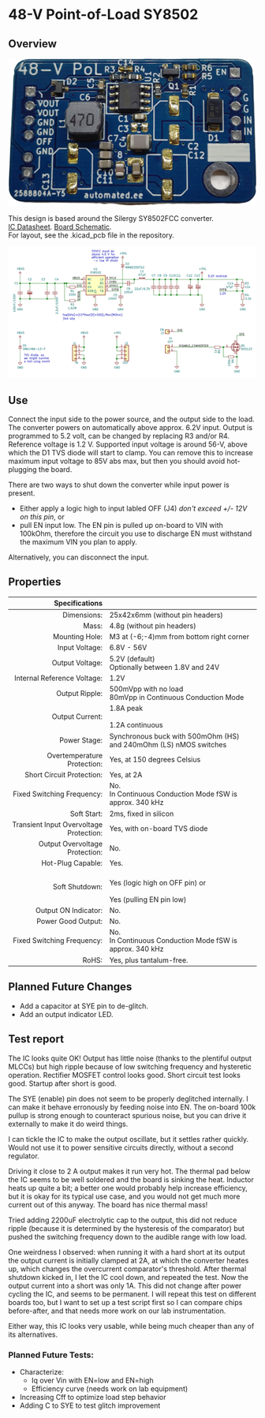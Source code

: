 # 48-V Point-of-Load SY8502

## Overview

![](/tinypol/tinypol-board.png "Photo of the Fully Automated 48-V Tinypol 1.0")

This design is based around the Silergy SY8502FCC converter.  
[IC Datasheet](/tinypol/1809231105_Silergy-Corp-SY8502FCC_C87752.pdf). [Board Schematic](/tinypol/tinypol_color.pdf).  
For layout, see the .kicad_pcb file in the repository.

![](/tinypol/schematic.png "Schematic of the board.")

## Use

Connect the input side to the power source, and the output side to the load. The converter powers on automatically above approx. 6.2V input. Output is programmed to 5.2 volt, can be changed by replacing R3 and/or R4. Reference voltage is 1.2 V. Supported input voltage is around 56-V, above which the D1 TVS diode will start to clamp. You can remove this to increase maximum input voltage to 85V abs max, but then you should avoid hot-plugging the board.

There are two ways to shut down the converter while input power is present. 
 - Either apply a logic high to input labled OFF (J4) *don't exceed +/- 12V on this pin*, or 
 - pull EN input low. The EN pin is pulled up on-board to VIN with 100kOhm, therefore the circuit you use to discharge EN must withstand the maximum VIN you plan to apply.

 Alternatively, you can disconnect the input.

 ## Properties

|                          Specifications |                                                                    |
|----------------------------------------:|--------------------------------------------------------------------|
|                             Dimensions: | 25x42x6mm (without pin headers)                                    |
|                                   Mass: | 4.8g (without pin headers)                                         |
|                          Mounting Hole: | M3 at (-6;-4)mm from bottom right corner                           |
|                          Input Voltage: | 6.8V - 56V                                                         |
|                         Output Voltage: | 5.2V (default)<br>Optionally between 1.8V and 24V                  |
|             Internal Reference Voltage: | 1.2V                                                               |
|                          Output Ripple: | 500mVpp with no load<br>80mVpp in Continuous Conduction Mode       |
|                         Output Current: | 1.8A peak<br><br>1.2A continuous                                   |
|                            Power Stage: | Synchronous buck with 500mOhm (HS) and 240mOhm (LS) nMOS switches  |
|             Overtemperature Protection: | Yes, at 150 degrees Celsius                                        |
|               Short Circuit Protection: | Yes, at 2A                                                         |
|              Fixed Switching Frequency: | No. <br>In Continuous Conduction Mode fSW is approx. 340 kHz       |
|                             Soft Start: | 2ms, fixed in silicon                                              |
| Transient Input Overvoltage Protection: | Yes, with on-board TVS diode                                       |
|          Output Overvoltage Protection: | No.                                                                |
|                       Hot-Plug Capable: | Yes.                                                               |
|                          Soft Shutdown: | <br>Yes (logic high on OFF pin) or<br><br>Yes (pulling EN pin low) |
|                    Output ON Indicator: | No.                                                                |
|                      Power Good Output: | No.                                                                |
|              Fixed Switching Frequency: | No. <br>In Continuous Conduction Mode fSW is approx. 340 kHz       |
|                                   RoHS: | Yes, plus tantalum-free.                                           |

 ## Planned Future Changes

 - Add a capacitor at SYE pin to de-glitch.
 - Add an output indicator LED.

 ## Test report

The IC looks quite OK! Output has little noise (thanks to the plentiful output MLCCs) but high ripple because of low switching frequency and hysteretic operation. Rectifier MOSFET control looks good. Short circuit test looks good. Startup after short is good.

The SYE (enable) pin does not seem to be properly deglitched internally. I can make it behave erronously by feeding noise into EN. The on-board 100k pullup is strong enough to counteract spurious noise, but you can drive it externally to make it do weird things.

I can tickle the IC to make the output oscillate, but it settles rather quickly. Would not use it to power sensitive circuits directly, without a second regulator.

Driving it close to 2 A output makes it run very hot. The thermal pad below the IC seems to be well soldered and the board is sinking the heat. Inductor heats up quite a bit; a better one would probably help increase efficiency, but it is okay for its typical use case, and you would not get much more current out of this anyway. The board has nice thermal mass!

Tried adding 2200uF electrolytic cap to the output, this did not reduce ripple (because it is determined by the hysteresis of the comparator) but pushed the switching frequency down to the audible range with low load. 

One weirdness I observed: when running it with a hard short at its output the output current is initially clamped at 2A, at which the converter heates up, which changes the overcurrent comparator's threshold. After thermal shutdown kicked in, I let the IC cool down, and repeated the test. Now the output current into a short was only 1A. This did not change after power cycling the IC, and seems to be permanent. I will repeat this test on different boards too, but I want to set up a test script first so I can compare chips before-after, and that needs more work on our lab instrumentation.

Either way, this IC looks very usable, while being much cheaper than any of its alternatives.

### Planned Future Tests:
 - Characterize:
   - Iq over Vin with EN=low and EN=high
   - Efficiency curve (needs work on lab equipment)
 - Increasing Cff to optimize load step behavior
 - Adding C to SYE to test glitch improvement
